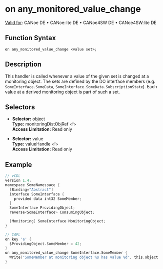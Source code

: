 # on any_monitored_value_change

[Valid for](../../../Shared/FeatureAvailability.md): CANoe DE • CANoe:lite DE • CANoe4SW DE • CANoe4SW:lite DE

## Function Syntax

```
on any_monitored_value_change <value set>;
```

## Description

This handler is called whenever a value of the given set is changed at a monitoring object. The sets are defined by the DO interface members (e.g. `SomeInterface.SomeData`, `SomeInterface.SomeData.SubscriptionState`). Each value at a derived monitoring object is part of such a set.

## Selectors

- **Selector:** object  
  **Type:** monitoringDistObjRef `<T>`  
  **Access Limitation:** Read only

- **Selector:** value  
  **Type:** valueHandle `<T>`  
  **Access Limitation:** Read only

## Example

```c
// vCDL
version 1.4;
namespace SomeNamespace {
  [Binding="Abstract"]
  interface SomeInterface {
    provided data int32 SomeMember;
  }
  SomeInterface ProvidingObject;
  reverse<SomeInterface> ConsumingObject;

  [Monitoring] SomeInterface MonitoringObject;
}

// CAPL
on key 'a' {
  $ProvidingObject.SomeMember = 42;
}
on any_monitored_value_change SomeInterface.SomeMember {
  Write("SomeMember at monitoring object %s has value %d", this.object.Path, $this.value);
}
```
